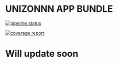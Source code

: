 # UNIZONNN APP BUNDLE
[![pipeline status](https://gitlab.com/rexraphael/unizonn/badges/master/pipeline.svg)](https://gitlab.com/rexraphael/unizonn/commits/master)

[![coverage report](https://gitlab.com/rexraphael/unizonn/badges/master/coverage.svg)](https://gitlab.com/rexraphael/unizonn/commits/master)

# Will update soon